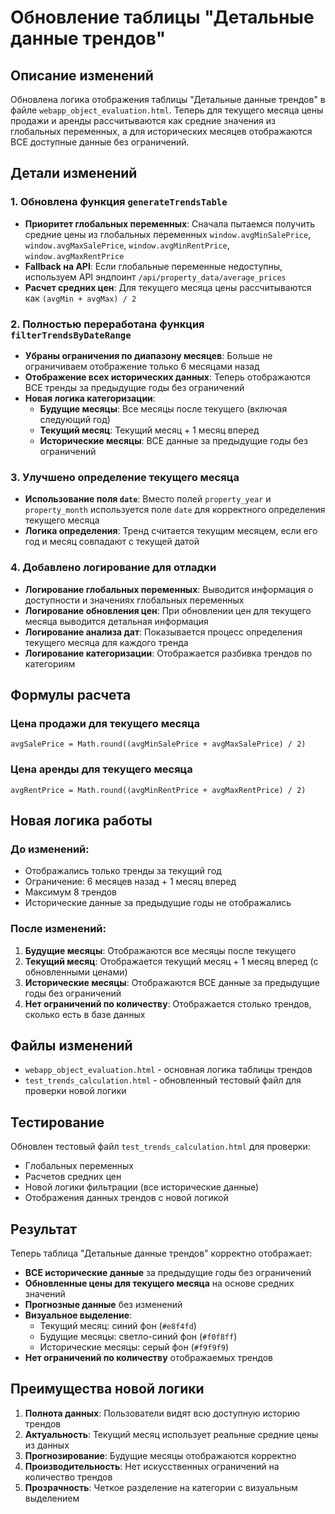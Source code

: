 # Обновление таблицы "Детальные данные трендов"

## Описание изменений

Обновлена логика отображения таблицы "Детальные данные трендов" в файле `webapp_object_evaluation.html`. Теперь для текущего месяца цены продажи и аренды рассчитываются как средние значения из глобальных переменных, а для исторических месяцев отображаются ВСЕ доступные данные без ограничений.

## Детали изменений

### 1. Обновлена функция `generateTrendsTable`

- **Приоритет глобальных переменных**: Сначала пытаемся получить средние цены из глобальных переменных `window.avgMinSalePrice`, `window.avgMaxSalePrice`, `window.avgMinRentPrice`, `window.avgMaxRentPrice`
- **Fallback на API**: Если глобальные переменные недоступны, используем API эндпоинт `/api/property_data/average_prices`
- **Расчет средних цен**: Для текущего месяца цены рассчитываются как `(avgMin + avgMax) / 2`

### 2. Полностью переработана функция `filterTrendsByDateRange`

- **Убраны ограничения по диапазону месяцев**: Больше не ограничиваем отображение только 6 месяцами назад
- **Отображение всех исторических данных**: Теперь отображаются ВСЕ тренды за предыдущие годы без ограничений
- **Новая логика категоризации**:
  - **Будущие месяцы**: Все месяцы после текущего (включая следующий год)
  - **Текущий месяц**: Текущий месяц + 1 месяц вперед
  - **Исторические месяцы**: ВСЕ данные за предыдущие годы без ограничений

### 3. Улучшено определение текущего месяца

- **Использование поля `date`**: Вместо полей `property_year` и `property_month` используется поле `date` для корректного определения текущего месяца
- **Логика определения**: Тренд считается текущим месяцем, если его год и месяц совпадают с текущей датой

### 4. Добавлено логирование для отладки

- **Логирование глобальных переменных**: Выводится информация о доступности и значениях глобальных переменных
- **Логирование обновления цен**: При обновлении цен для текущего месяца выводится детальная информация
- **Логирование анализа дат**: Показывается процесс определения текущего месяца для каждого тренда
- **Логирование категоризации**: Отображается разбивка трендов по категориям

## Формулы расчета

### Цена продажи для текущего месяца
```
avgSalePrice = Math.round((avgMinSalePrice + avgMaxSalePrice) / 2)
```

### Цена аренды для текущего месяца
```
avgRentPrice = Math.round((avgMinRentPrice + avgMaxRentPrice) / 2)
```

## Новая логика работы

### До изменений:
- Отображались только тренды за текущий год
- Ограничение: 6 месяцев назад + 1 месяц вперед
- Максимум 8 трендов
- Исторические данные за предыдущие годы не отображались

### После изменений:
1. **Будущие месяцы**: Отображаются все месяцы после текущего
2. **Текущий месяц**: Отображается текущий месяц + 1 месяц вперед (с обновленными ценами)
3. **Исторические месяцы**: Отображаются ВСЕ данные за предыдущие годы без ограничений
4. **Нет ограничений по количеству**: Отображается столько трендов, сколько есть в базе данных

## Файлы изменений

- `webapp_object_evaluation.html` - основная логика таблицы трендов
- `test_trends_calculation.html` - обновленный тестовый файл для проверки новой логики

## Тестирование

Обновлен тестовый файл `test_trends_calculation.html` для проверки:
- Глобальных переменных
- Расчетов средних цен
- Новой логики фильтрации (все исторические данные)
- Отображения данных трендов с новой логикой

## Результат

Теперь таблица "Детальные данные трендов" корректно отображает:

- **ВСЕ исторические данные** за предыдущие годы без ограничений
- **Обновленные цены для текущего месяца** на основе средних значений
- **Прогнозные данные** без изменений
- **Визуальное выделение**:
  - Текущий месяц: синий фон (`#e8f4fd`)
  - Будущие месяцы: светло-синий фон (`#f0f8ff`)
  - Исторические месяцы: серый фон (`#f9f9f9`)
- **Нет ограничений по количеству** отображаемых трендов

## Преимущества новой логики

1. **Полнота данных**: Пользователи видят всю доступную историю трендов
2. **Актуальность**: Текущий месяц использует реальные средние цены из данных
3. **Прогнозирование**: Будущие месяцы отображаются корректно
4. **Производительность**: Нет искусственных ограничений на количество трендов
5. **Прозрачность**: Четкое разделение на категории с визуальным выделением
